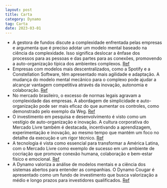```yaml
---
layout: post
title: Carta
category: Dynamo
tag: Carta
date: 2023-03-01
---
```


- A gestora de fundos discute a complexidade enfrentada pelas empresas e argumenta que é preciso adotar um modelo mental baseado na ciência da complexidade. Isso significa deslocar a ênfase dos processos para as pessoas e das partes para as conexões, promovendo a auto-organização típica dos ambientes complexos. 
<a href="#" onclick="search_on_pdf('iniciativas. O ambiente mais densamente conectado é terra fértil para acidentes, descontinuidades e')">Ref</a>
- Empresas com modelos mais descentralizados, como a Spotify e a Constellation Software, têm apresentado mais agilidade e adaptação. A mudança do modelo mental mecânico para o complexo pode ajudar a alcançar vantagem competitiva através da inovação, autonomia e colaboração. 
<a href="#" onclick="search_on_pdf('Naturalmente, a autonomia dos times se alinha com as prioridades e estratégias corporativas. Tal a')">Ref</a>
- No mercado brasileiro, o excesso de normas legais agravam a complexidade das empresas. A abordagem de simplicidade e auto-organização pode ser mais eficaz do que aumentar os controles, como demonstrado pelo exemplo da Weg. 
<a href="#" onclick="search_on_pdf('O resultado destas ações não tem sido satisfatório. As companhias se tornam burocráticas, patinam e')">Ref</a>
- O investimento em pesquisa e desenvolvimento é visto como um vestígio de auto-organização e inovação. A cultura corporativa do Mercado Livre também é destacada, incentivando a aprendizagem, experimentação e inovação, ao mesmo tempo que mantém um foco no detalhe da execução e um rigor técnico. 
<a href="#" onclick="search_on_pdf('como autonomia, inovação e criatividade são aspi-rações perfeitamente compatíveis com o exercício d')">Ref</a>
- A tecnologia é vista como essencial para transformar a América Latina, com o Mercado Livre como exemplo de sucesso em um ambiente de cocriação que promove conexão humana, colaboração e bem-estar físico e emocional. 
<a href="#" onclick="search_on_pdf('tecnologia, que por sua vez, resulta de um ambiente de trabalho onde se cultiva uma experiência de ')">Ref</a>
- A Dynamo valoriza a análise de modelos mentais e a ciência dos sistemas abertos para entender as companhias. O Dynamo Cougar é apresentado como um fundo de investimento que busca valorização a médio e longo prazos para investidores qualificados.
<a href="#" onclick="search_on_pdf('possíveis interpretações equivocadas do leitor em uma decisão de investimento/desinvestimento. O Dy')">Ref</a>
